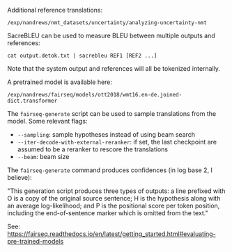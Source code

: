 Additional reference translations:

```
/exp/nandrews/nmt_datasets/uncertainty/analyzing-uncertainty-nmt
```

SacreBLEU can be used to measure BLEU between multiple outputs and
references:

```
cat output.detok.txt | sacrebleu REF1 [REF2 ...]
```

Note that the system output and references will all be tokenized
internally.

A pretrained model is available here:

```
/exp/nandrews/fairseq/models/ott2018/wmt16.en-de.joined-dict.transformer
```

The `fairseq-generate` script can be used to sample translations from
the model. Some relevant flags:

* `--sampling`: sample hypotheses instead of using beam search
* `--iter-decode-with-external-reranker`: if set, the last checkpoint are assumed to be a reranker to rescore the translations
* `--beam`: beam size

The `fairseq-generate` command produces confidences (in log base 2, I believe):

"This generation script produces three types of outputs: a line
prefixed with O is a copy of the original source sentence; H is the
hypothesis along with an average log-likelihood; and P is the
positional score per token position, including the end-of-sentence
marker which is omitted from the text."

See: https://fairseq.readthedocs.io/en/latest/getting_started.html#evaluating-pre-trained-models